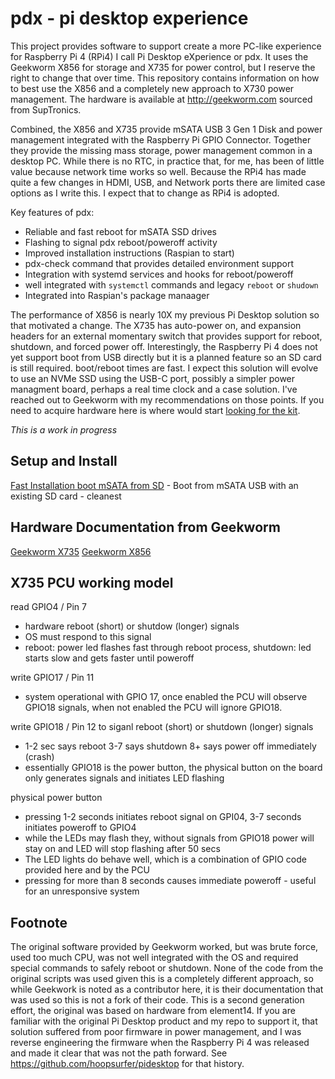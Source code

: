 pdx - pi desktop experience
=============================
This project provides software to support create a more PC-like experience for Raspberry Pi 4 (RPi4) I call Pi Desktop eXperience or pdx.  It uses the Geekworm X856 for storage and X735 for power control, but I reserve the right to change that over time.  This repository contains information on how to best use the X856 and a completely new approach to X730 power management. The hardware is available at http://geekworm.com sourced from SupTronics. 

Combined, the X856 and X735 provide mSATA USB 3 Gen 1 Disk and power management integrated with the Raspberry Pi GPIO Connector.  Together they provide the missing mass storage, power management common in a desktop PC. While there is no RTC, in practice that, for me, has been of little value because network time works so well.  Because the RPi4 has made quite a few changes in HDMI, USB, and Network ports there are limited case options as I write this. I expect that to change as RPi4 is adopted.

Key features of pdx:
- Reliable and fast reboot for mSATA SSD drives
- Flashing to signal pdx reboot/poweroff activity
- Improved installation instructions (Raspian to start)
- pdx-check command that provides detailed environment support
- Integration with systemd services and hooks for reboot/poweroff
- well integrated with `systemctl` commands and legacy `reboot` or `shudown`
- Integrated into Raspian's package manaager

The performance of X856 is nearly 10X my previous Pi Desktop solution so that motivated a change.  The X735 has auto-power on, and expansion headers for an external momentary switch that provides support for reboot, shutdown, and forced power off. Interestingly, the Raspberry Pi 4 does not yet support boot from USB directly but it is a planned feature so an SD card is still required. boot/reboot times are fast.  I expect this solution will evolve to use an NVMe SSD using the USB-C port, possibly a simpler power managment board, perhaps a real time clock and a case solution.  I've reached out to Geekworm with my recommendations on those points.  If you need to acquire hardware here is where would start [looking for the kit](kit.md).

*This is a work in progress*

Setup and Install
-----------------
[Fast Installation boot mSATA from SD](install.md) - Boot from mSATA USB with an existing SD card - cleanest

Hardware Documentation from Geekworm
------------------------------------
[Geekworm X735](http://www.raspberrypiwiki.com/index.php/X735)
[Geekworm X856](http://www.raspberrypiwiki.com/index.php/X856)

X735 PCU working model
-----------------------
read GPIO4 / Pin 7
- hardware reboot (short) or shutdow (longer) signals
- OS must respond to this signal
- reboot: power led flashes fast through reboot process, shutdown: led starts slow and gets faster until poweroff

write GPIO17 / Pin 11 
- system operational with GPIO 17, once enabled the PCU will observe GPIO18 signals, when not enabled the PCU will ignore GPIO18.

write GPIO18 / Pin 12 to siganl reboot (short) or shutdown (longer) signals
- 1-2 sec says reboot 3-7 says shutdown 8+ says power off immediately (crash)
- essentially GPIO18 is the power button, the physical button on the board only generates signals and initiates LED flashing

physical power button
- pressing 1-2 seconds initiates reboot signal on GPI04, 3-7 seconds initiates poweroff to GPIO4
- while the LEDs may flash they, without signals from GPIO18 power will stay on and LED will stop flashing after 50 secs
- The LED lights do behave well, which is a combination of GPIO code provided here and by the PCU
- pressing for more than 8 seconds causes immediate poweroff - useful for an unresponsive system


Footnote
--------
The original software provided by Geekworm worked, but was brute force, used too much CPU, was not well integrated with the OS and required special commands to safely reboot or shutdown.  None of the code from the original scripts was used given this is a completely different approach, so while Geekwork is noted as a contributor here, it is their documentation that was used so this is not a fork of their code.  This is a second generation effort, the original was based on hardware from element14. If you are familiar with the original Pi Desktop product and my repo to support it, that solution suffered from poor firmware in power management, and I was reverse engineering the firmware when the Raspberry Pi 4 was released and made it clear that was not the path forward.  See https://github.com/hoopsurfer/pidesktop for that history.
